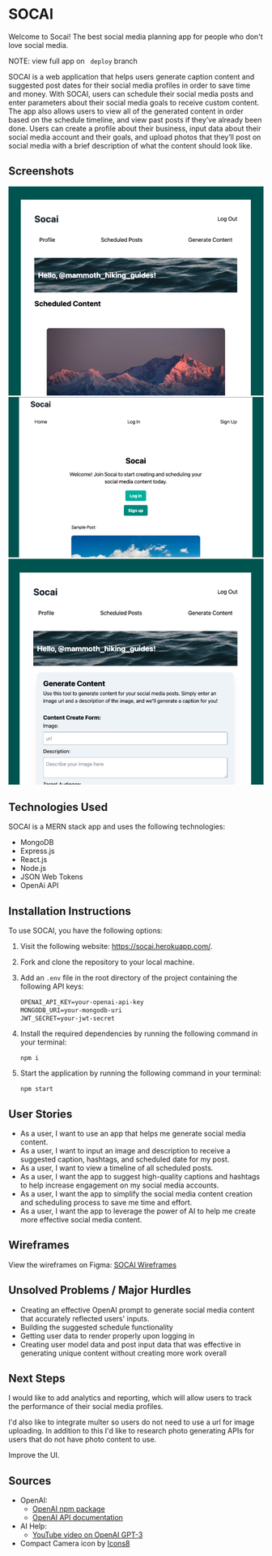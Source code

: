 # SOCAI

Welcome to Socai! The best social media planning app for people who don't love social media. 

NOTE: view full app on ``` deploy``` branch

SOCAI is a web application that helps users generate caption content and suggested post dates for their social media profiles in order to save time and money. With SOCAI, users can schedule their social media posts and enter parameters about their social media goals to receive custom content. The app also allows users to view all of the generated content in order based on the schedule timeline, and view past posts if they’ve already been done. Users can create a profile about their business, input data about their social media account and their goals, and upload photos that they’ll post on social media with a brief description of what the content should look like.

## Screenshots

![SOCAI Landing Page](frontend/src/assets/socai-sched.png)
![SOCAI Dashboard](frontend/src/assets/socai-home.png)
![SOCAI Profile](frontend/src/assets/socai-gen.png)

## Technologies Used

SOCAI is a MERN stack app and uses the following technologies:
- MongoDB
- Express.js
- React.js
- Node.js
- JSON Web Tokens
- OpenAi API 

## Installation Instructions 

To use SOCAI, you have the following options: 

1. Visit the following website: https://socai.herokuapp.com/. 

2. Fork and clone the repository to your local machine. 

3. Add an `.env` file in the root directory of the project containing the following API keys: 

   ```
   OPENAI_API_KEY=your-openai-api-key
   MONGODB_URI=your-mongodb-uri
   JWT_SECRET=your-jwt-secret
   ```

4. Install the required dependencies by running the following command in your terminal: 

   ```
   npm i
   ```

5. Start the application by running the following command in your terminal: 

   ```
   npm start
   ```

## User Stories

- As a user, I want to use an app that helps me generate social media content.
- As a user, I want to input an image and description to receive a suggested caption, hashtags, and scheduled date for my post.
- As a user, I want to view a timeline of all scheduled posts.
- As a user, I want the app to suggest high-quality captions and hashtags to help increase engagement on my social media accounts.
- As a user, I want the app to simplify the social media content creation and scheduling process to save me time and effort.
- As a user, I want the app to leverage the power of AI to help me create more effective social media content.

## Wireframes

View the wireframes on Figma: [SOCAI Wireframes](https://www.figma.com/file/Zg8KFrDKNQagcTZ4C50wnm/content-creator?node-id=0-1&t=IsiAQVmaqn1ERaDv-0)

## Unsolved Problems / Major Hurdles

- Creating an effective OpenAI prompt to generate social media content that accurately reflected users' inputs.
- Building the suggested schedule functionality
- Getting user data to render properly upon logging in
- Creating user model data and post input data that was effective in generating unique content without creating more work overall

## Next Steps

I would like to add analytics and reporting, which will allow users to track the performance of their social media profiles. 

I'd also like to integrate multer so users do not need to use a url for image uploading. In addition to this I'd like to research photo generating APIs for users that do not have photo content to use. 

Improve the UI. 

## Sources

- OpenAI:
  - [OpenAI npm package](https://www.npmjs.com/package/openai-api)
  - [OpenAI API documentation](https://platform.openai.com/docs/libraries)
- AI Help:
  - [YouTube video on OpenAI GPT-3](https://www.youtube.com/watch?v=_tYuhnlw7OU)
- Compact Camera icon by [Icons8](https://icons8.com/icon/85921/compact-camera) 